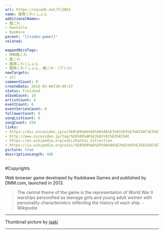 ```yaml
---
url: https://vocadb.net/T/2863
name: 艦隊これくしょん
additionalNames: 
- 艦これ
- KanColle
- KanKore
parent: "[[video-game]]"
related:

mappedNicoTags:
- MMD艦これ
- 艦これ
- 艦隊これくしょん
- 艦隊これくしょん_-艦これ-（アニメ）
newTargets:
- all
commentCount: 0
createDate: 2016-03-04T20:49:57
status: Finished
albumCount: 10
artistCount: 4
eventCount: 0
eventSeriesCount: 0
followerCount: 0
songListCount: 0
songCount: 158
links: 
- https://dic.nicovideo.jp/a/%E8%89%A6%E9%9A%8A%E3%81%93%E3%82%8C%E3%81%8F%E3%81%97%E3%82%87%E3%82%93%E3%80%9C%E8%89%A6%E3%81%93%E3%82%8C%E3%80%9C
- http://www.nicovideo.jp/tag/%E8%89%A6%E3%81%93%E3%82%8C
- https://en.wikipedia.org/wiki/Kantai_Collection
- https://ja.wikipedia.org/wiki/%E8%89%A6%E9%9A%8A%E3%81%93%E3%82%8C%E3%81%8F%E3%81%97%E3%82%87%E3%82%93_-%E8%89%A6%E3%81%93%E3%82%8C-
picture: true
descriptionLength: 408
---
```


#Copyrights

Web browser game developed by Kadokawa Games and published by DMM.com, launched in 2013.

> The central theme of the game is the representation of World War II warships personified as teenage girls and young adult women with personality characteristics reflecting the history of each ship.
*-Wikipedia*

___

Thumbnail picture by [isaki](http://www.pixiv.net/member_illust.php?mode=medium&illust_id=42404743)

---

